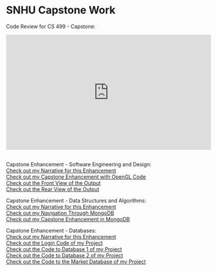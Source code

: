 <h1>SNHU Capstone Work</h1>

Code Review for CS 499 - Capstone:
<iframe width="560" height="315" src="https://www.youtube.com/embed/9PJKMqHgjU0" frameborder="0" allow="accelerometer; autoplay; encrypted-media; gyroscope; picture-in-picture" allowfullscreen></iframe>

<br>Capstone Enhancement - Software Engineering and Design:
 <br> <a href="CS 499 - Milestone Two Narrative.docx">Check out my Narrative for this Enhancement</a>
 <br> <a href="CS 499 - Capstone Enhancement Part 1/FinalProject.cpp">Check out my Capstone Enhancement with OpenGL Code</a>
 <br> <a href="Front of Chair.PNG">Check out the Front View of the Output</a>
 <br> <a href="Back of Chair.PNG">Check out the Rear View of the Output</a>

Capstone Enhancement - Data Structures and Algorithms:
 <br> <a href="CS 499 - Milestone Three Narrative.docx">Check out my Narrative for this Enhancement</a>
 <br> <a href="CS 340 - Final Project.docx">Check out my Navigation Through MongoDB</a>
 <br> <a href="CS 499 - Capstone Enhancement - Data Structure and Algorithms.docx">Check out my Capstone Enhancement in MongoDB</a>

Capstone Enhancement - Databases:
 <br> <a href="CS 499 - Capstone Enhancement Narrative - Databases.docx">Check out my Narrative for this Enhancement</a>
 <br> <a href="loginV2.py">Check out the Login Code of my Project</a>
 <br> <a href="db1_allFunctions.py">Check out the Code to Database 1 of my Project</a>
 <br> <a href="db2_allFunctions.py">Check out the Code to Database 2 of my Project</a>
 <br> <a href="market_allFunctions.py">Check out the Code to the Market Database of my Project</a>
